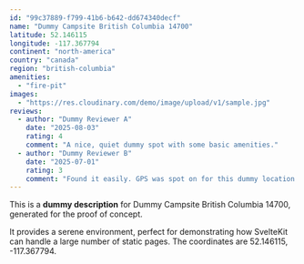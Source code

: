 ```yaml
---
id: "99c37889-f799-41b6-b642-dd674340decf"
name: "Dummy Campsite British Columbia 14700"
latitude: 52.146115
longitude: -117.367794
continent: "north-america"
country: "canada"
region: "british-columbia"
amenities:
  - "fire-pit"
images:
  - "https://res.cloudinary.com/demo/image/upload/v1/sample.jpg"
reviews:
  - author: "Dummy Reviewer A"
    date: "2025-08-03"
    rating: 4
    comment: "A nice, quiet dummy spot with some basic amenities."
  - author: "Dummy Reviewer B"
    date: "2025-07-01"
    rating: 3
    comment: "Found it easily. GPS was spot on for this dummy location."
---
```


This is a **dummy description** for Dummy Campsite British Columbia 14700, generated for the proof of concept.

It provides a serene environment, perfect for demonstrating how SvelteKit can handle a large number of static pages. The coordinates are 52.146115, -117.367794.
